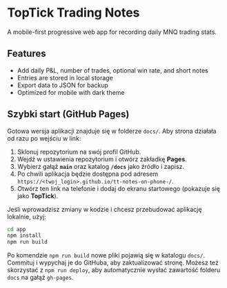 # TopTick Trading Notes

A mobile-first progressive web app for recording daily MNQ trading stats.

## Features
- Add daily P&L, number of trades, optional win rate, and short notes
- Entries are stored in local storage
- Export data to JSON for backup
- Optimized for mobile with dark theme

## Szybki start (GitHub Pages)

Gotowa wersja aplikacji znajduje się w folderze `docs/`. Aby strona
działała od razu po wejściu w link:

1. Sklonuj repozytorium na swój profil GitHub.
2. Wejdź w ustawienia repozytorium i otwórz zakładkę **Pages**.
3. Wybierz gałąź **`main`** oraz katalog **`/docs`** jako źródło i zapisz.
4. Po chwili aplikacja będzie dostępna pod adresem
   `https://<twoj_login>.github.io/tt-notes-on-phone-/`.
5. Otwórz ten link na telefonie i dodaj do ekranu startowego (pokazuje się jako
   **TopTick**).

Jeśli wprowadzisz zmiany w kodzie i chcesz przebudować aplikację lokalnie, użyj:

```bash
cd app
npm install
npm run build
```

Po komendzie `npm run build` nowe pliki pojawią się w katalogu `docs/`. Commituj
i wypychaj je do GitHuba, aby zaktualizować stronę. Możesz też skorzystać z
`npm run deploy`, aby automatycznie wysłać zawartość folderu `docs` na gałąź
`gh-pages`.

